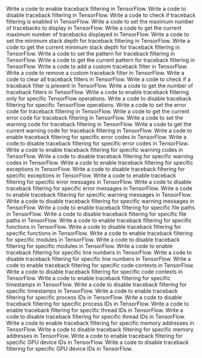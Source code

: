 Write a code to enable traceback filtering in TensorFlow.
Write a code to disable traceback filtering in TensorFlow.
Write a code to check if traceback filtering is enabled in TensorFlow.
Write a code to set the maximum number of tracebacks to display in TensorFlow.
Write a code to get the current maximum number of tracebacks displayed in TensorFlow.
Write a code to set the minimum stack depth for traceback filtering in TensorFlow.
Write a code to get the current minimum stack depth for traceback filtering in TensorFlow.
Write a code to set the pattern for traceback filtering in TensorFlow.
Write a code to get the current pattern for traceback filtering in TensorFlow.
Write a code to add a custom traceback filter in TensorFlow.
Write a code to remove a custom traceback filter in TensorFlow.
Write a code to clear all traceback filters in TensorFlow.
Write a code to check if a traceback filter is present in TensorFlow.
Write a code to get the number of traceback filters in TensorFlow.
Write a code to enable traceback filtering only for specific TensorFlow operations.
Write a code to disable traceback filtering for specific TensorFlow operations.
Write a code to set the error code for traceback filtering in TensorFlow.
Write a code to get the current error code for traceback filtering in TensorFlow.
Write a code to set the warning code for traceback filtering in TensorFlow.
Write a code to get the current warning code for traceback filtering in TensorFlow.
Write a code to enable traceback filtering for specific error codes in TensorFlow.
Write a code to disable traceback filtering for specific error codes in TensorFlow.
Write a code to enable traceback filtering for specific warning codes in TensorFlow.
Write a code to disable traceback filtering for specific warning codes in TensorFlow.
Write a code to enable traceback filtering for specific exceptions in TensorFlow.
Write a code to disable traceback filtering for specific exceptions in TensorFlow.
Write a code to enable traceback filtering for specific error messages in TensorFlow.
Write a code to disable traceback filtering for specific error messages in TensorFlow.
Write a code to enable traceback filtering for specific warning messages in TensorFlow.
Write a code to disable traceback filtering for specific warning messages in TensorFlow.
Write a code to enable traceback filtering for specific file paths in TensorFlow.
Write a code to disable traceback filtering for specific file paths in TensorFlow.
Write a code to enable traceback filtering for specific functions in TensorFlow.
Write a code to disable traceback filtering for specific functions in TensorFlow.
Write a code to enable traceback filtering for specific modules in TensorFlow.
Write a code to disable traceback filtering for specific modules in TensorFlow.
Write a code to enable traceback filtering for specific line numbers in TensorFlow.
Write a code to disable traceback filtering for specific line numbers in TensorFlow.
Write a code to enable traceback filtering for specific code contexts in TensorFlow.
Write a code to disable traceback filtering for specific code contexts in TensorFlow.
Write a code to enable traceback filtering for specific timestamps in TensorFlow.
Write a code to disable traceback filtering for specific timestamps in TensorFlow.
Write a code to enable traceback filtering for specific process IDs in TensorFlow.
Write a code to disable traceback filtering for specific process IDs in TensorFlow.
Write a code to enable traceback filtering for specific thread IDs in TensorFlow.
Write a code to disable traceback filtering for specific thread IDs in TensorFlow.
Write a code to enable traceback filtering for specific memory addresses in TensorFlow.
Write a code to disable traceback filtering for specific memory addresses in TensorFlow.
Write a code to enable traceback filtering for specific GPU device IDs in TensorFlow.
Write a code to disable traceback filtering for specific GPU device IDs in TensorFlow.